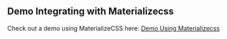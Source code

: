 ## Demo Integrating with Materializecss

Check out a demo using MaterializeCSS here:
[Demo Using Materializecss](https://qln.link)
